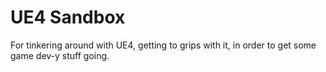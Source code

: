 # UE4 Sandbox
 
For tinkering around with UE4, getting to grips with it, in order to get some game dev-y stuff going.
